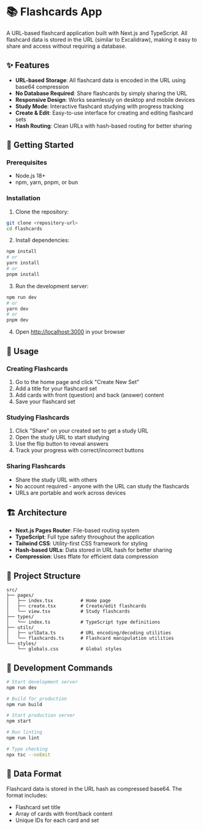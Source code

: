 # 📚 Flashcards App

A URL-based flashcard application built with Next.js and TypeScript. All flashcard data is stored in the URL (similar to Excalidraw), making it easy to share and access without requiring a database.

## ✨ Features

- **URL-based Storage**: All flashcard data is encoded in the URL using base64 compression
- **No Database Required**: Share flashcards by simply sharing the URL
- **Responsive Design**: Works seamlessly on desktop and mobile devices
- **Study Mode**: Interactive flashcard studying with progress tracking
- **Create & Edit**: Easy-to-use interface for creating and editing flashcard sets
- **Hash Routing**: Clean URLs with hash-based routing for better sharing

## 🚀 Getting Started

### Prerequisites

- Node.js 18+
- npm, yarn, pnpm, or bun

### Installation

1. Clone the repository:

```bash
git clone <repository-url>
cd flashcards
```

2. Install dependencies:

```bash
npm install
# or
yarn install
# or
pnpm install
```

3. Run the development server:

```bash
npm run dev
# or
yarn dev
# or
pnpm dev
```

4. Open [http://localhost:3000](http://localhost:3000) in your browser

## 🎯 Usage

### Creating Flashcards

1. Go to the home page and click "Create New Set"
2. Add a title for your flashcard set
3. Add cards with front (question) and back (answer) content
4. Save your flashcard set

### Studying Flashcards

1. Click "Share" on your created set to get a study URL
2. Open the study URL to start studying
3. Use the flip button to reveal answers
4. Track your progress with correct/incorrect buttons

### Sharing Flashcards

- Share the study URL with others
- No account required - anyone with the URL can study the flashcards
- URLs are portable and work across devices

## 🏗️ Architecture

- **Next.js Pages Router**: File-based routing system
- **TypeScript**: Full type safety throughout the application
- **Tailwind CSS**: Utility-first CSS framework for styling
- **Hash-based URLs**: Data stored in URL hash for better sharing
- **Compression**: Uses fflate for efficient data compression

## 📁 Project Structure

```
src/
├── pages/
│   ├── index.tsx          # Home page
│   ├── create.tsx         # Create/edit flashcards
│   └── view.tsx           # Study flashcards
├── types/
│   └── index.ts           # TypeScript type definitions
├── utils/
│   ├── urlData.ts         # URL encoding/decoding utilities
│   └── flashcards.ts      # Flashcard manipulation utilities
└── styles/
    └── globals.css        # Global styles
```

## 🔧 Development Commands

```bash
# Start development server
npm run dev

# Build for production
npm run build

# Start production server
npm start

# Run linting
npm run lint

# Type checking
npx tsc --noEmit
```

## 📝 Data Format

Flashcard data is stored in the URL hash as compressed base64. The format includes:

- Flashcard set title
- Array of cards with front/back content
- Unique IDs for each card and set
